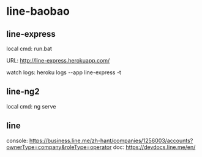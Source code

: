 # line-baobao

## line-express 

local cmd: run.bat

URL: http://line-express.herokuapp.com/

watch logs: heroku logs --app line-express -t

## line-ng2 

local cmd: ng serve


## line

console: https://business.line.me/zh-hant/companies/1256003/accounts?ownerType=company&roleType=operator
doc: https://devdocs.line.me/en/
